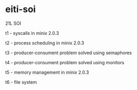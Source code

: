 # eiti-soi
21L SOI

t1 - syscalls in minix 2.0.3

t2 - process scheduling in minix 2.0.3

t3 - producer-consument problem solved using semaphores

t4 - producer-consument problem solved using monitors

t5 - memory management in minix 2.0.3

t6 - file system
